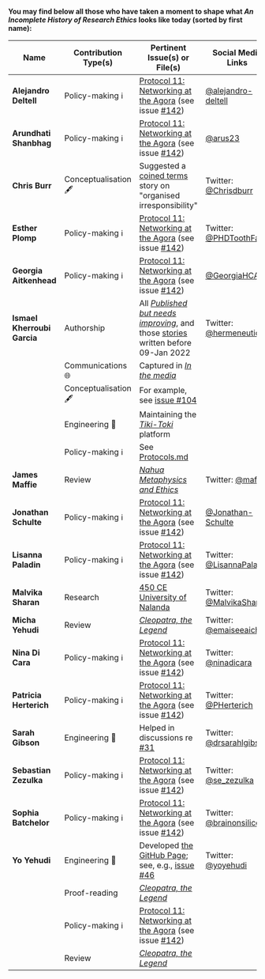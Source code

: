 **You may find below all those who have taken a moment to shape what _An Incomplete History of Research Ethics_ looks like today (sorted by first name):**

| Name | Contribution Type(s) | Pertinent Issue(s) or File(s) | Social Media Links |
| --- | --- | --- | --- |
| **Alejandro Deltell** | Policy-making ℹ️ | [Protocol 11: Networking at the Agora](https://github.com/Ismael-KG/An_Incomplete_History_of_Research_Ethics/blob/main/Protocols.md#Protocol-11-Networking-at-the-Agora) (see issue [#142](https://github.com/Ismael-KG/An_Incomplete_History_of_Research_Ethics/issues/142)) | [@alejandro-deltell](https://github.com/alejandro-deltell) |
| **Arundhati Shanbhag** | Policy-making ℹ️ | [Protocol 11: Networking at the Agora](https://github.com/Ismael-KG/An_Incomplete_History_of_Research_Ethics/blob/main/Protocols.md#Protocol-11-Networking-at-the-Agora) (see issue [#142](https://github.com/Ismael-KG/An_Incomplete_History_of_Research_Ethics/issues/142)) | [@arus23](https://github.com/arus23) |
| **Chris Burr** | Conceptualisation 🖋️ | Suggested a [coined terms](https://github.com/Ismael-KG/An_Incomplete_History_of_Research_Ethics/issues/3) story on "organised irresponsibility" | Twitter: [@Chrisdburr](https://twitter.com/chrisdburr) |
| **Esther Plomp** | Policy-making ℹ️ | [Protocol 11: Networking at the Agora](https://github.com/Ismael-KG/An_Incomplete_History_of_Research_Ethics/blob/main/Protocols.md#Protocol-11-Networking-at-the-Agora) (see issue [#142](https://github.com/Ismael-KG/An_Incomplete_History_of_Research_Ethics/issues/142)) | Twitter: [@PHDToothFairy](https://twitter.com/PhDtoothFAIRy) |
| **Georgia Aitkenhead** | Policy-making ℹ️ | [Protocol 11: Networking at the Agora](https://github.com/Ismael-KG/An_Incomplete_History_of_Research_Ethics/blob/main/Protocols.md#Protocol-11-Networking-at-the-Agora) (see issue [#142](https://github.com/Ismael-KG/An_Incomplete_History_of_Research_Ethics/issues/142)) | [@GeorgiaHCA](https://github.com/GeorgiaHCA) |
| **Ismael Kherroubi Garcia** | Authorship | All [_Published but needs improving_](https://github.com/Ismael-KG/An_Incomplete_History_of_Research_Ethics/tree/main/Published%20but%20needs%20improving), and those [stories](https://github.com/Ismael-KG/An_Incomplete_History_of_Research_Ethics/tree/main/Stories) written before 09-Jan 2022 | Twitter: [@hermeneuticist](https://twitter.com/hermeneuticist) |
| | Communications 🌐 | Captured in [_In the media_](https://github.com/Ismael-KG/An_Incomplete_History_of_Research_Ethics/tree/main/In%20the%20media) | |
| | Conceptualisation 🖋️ | For example, see [issue #104](https://github.com/Ismael-KG/An_Incomplete_History_of_Research_Ethics/issues/104) | |
| | Engineering 🧰 | Maintaining the [_Tiki-Toki_](https://www.tiki-toki.com/timeline/entry/1753034/A-History-of-Research-Ethics/) platform | |
| | Policy-making ℹ️ | See [Protocols.md](https://github.com/Ismael-KG/An_Incomplete_History_of_Research_Ethics/blob/main/Protocols.md) | |
| **James Maffie** | Review | [_Nahua Metaphysics and Ethics_](https://github.com/Ismael-KG/An_Incomplete_History_of_Research_Ethics/blob/main/Stories/CE%201200%20Nahua%20Metaphysics%20and%20Ethics.md) | Twitter: [@maffiej](https://twitter.com/maffiej) |
| **Jonathan Schulte** | Policy-making ℹ️ | [Protocol 11: Networking at the Agora](https://github.com/Ismael-KG/An_Incomplete_History_of_Research_Ethics/blob/main/Protocols.md#Protocol-11-Networking-at-the-Agora) (see issue [#142](https://github.com/Ismael-KG/An_Incomplete_History_of_Research_Ethics/issues/142)) | [@Jonathan-Schulte](https://github.com/Jonathan-Schulte) |
| **Lisanna Paladin** | Policy-making ℹ️ | [Protocol 11: Networking at the Agora](https://github.com/Ismael-KG/An_Incomplete_History_of_Research_Ethics/blob/main/Protocols.md#Protocol-11-Networking-at-the-Agora) (see issue [#142](https://github.com/Ismael-KG/An_Incomplete_History_of_Research_Ethics/issues/142)) | Twitter: [@LisannaPaladin](https://twitter.com/LisannaPaladin) |
| **Malvika Sharan** | Research | [450 CE University of Nalanda](https://github.com/Ismael-KG/An_Incomplete_History_of_Research_Ethics/issues/52) | Twitter: [@MalvikaSharan](https://twitter.com/MalvikaSharan) |
| **Micha Yehudi** | Review | [_Cleopatra, the Legend_](https://github.com/Ismael-KG/An_Incomplete_History_of_Research_Ethics/blob/main/Stories/BCE%200030%20Cleopatra%2C%20the%20Legend.md) | Twitter: [@emaiseeaichay](https://twitter.com/emaiseeaichay) |
| **Nina Di Cara** | Policy-making ℹ️ | [Protocol 11: Networking at the Agora](https://github.com/Ismael-KG/An_Incomplete_History_of_Research_Ethics/blob/main/Protocols.md#Protocol-11-Networking-at-the-Agora) (see issue [#142](https://github.com/Ismael-KG/An_Incomplete_History_of_Research_Ethics/issues/142))  | Twitter: [@ninadicara](https://twitter.com/ninadicara) |
| **Patricia Herterich** | Policy-making ℹ️ | [Protocol 11: Networking at the Agora](https://github.com/Ismael-KG/An_Incomplete_History_of_Research_Ethics/blob/main/Protocols.md#Protocol-11-Networking-at-the-Agora) (see issue [#142](https://github.com/Ismael-KG/An_Incomplete_History_of_Research_Ethics/issues/142)) | Twitter: [@PHerterich](https://twitter.com/PHerterich) |
| **Sarah Gibson** | Engineering 🧰 | Helped in discussions re [#31](https://github.com/Ismael-KG/An_Incomplete_History_of_Research_Ethics/issues/31) | Twitter: [@drsarahlgibson](https://twitter.com/drsarahlgibson) |
| **Sebastian Zezulka** | Policy-making ℹ️ | [Protocol 11: Networking at the Agora](https://github.com/Ismael-KG/An_Incomplete_History_of_Research_Ethics/blob/main/Protocols.md#Protocol-11-Networking-at-the-Agora) (see issue [#142](https://github.com/Ismael-KG/An_Incomplete_History_of_Research_Ethics/issues/142)) | Twitter: [@se_zezulka](https://twitter.com/se_zezulka) |
| **Sophia Batchelor** | Policy-making ℹ️ | [Protocol 11: Networking at the Agora](https://github.com/Ismael-KG/An_Incomplete_History_of_Research_Ethics/blob/main/Protocols.md#Protocol-11-Networking-at-the-Agora) (see issue [#142](https://github.com/Ismael-KG/An_Incomplete_History_of_Research_Ethics/issues/142)) | Twitter: [@brainonsilicon](https://twitter.com/brainonsilicon) |
| **Yo Yehudi** | Engineering 🧰 | Developed [the GitHub Page](https://ismael-kg.github.io/An_Incomplete_History_of_Research_Ethics/); see, e.g., [issue #46](https://github.com/Ismael-KG/An_Incomplete_History_of_Research_Ethics/pull/46) | Twitter: [@yoyehudi](https://twitter.com/yoyehudi) |
| | Proof-reading | [_Cleopatra, the Legend_](https://github.com/Ismael-KG/An_Incomplete_History_of_Research_Ethics/blob/main/Stories/BCE%200030%20Cleopatra%2C%20the%20Legend.md) | |
| | Policy-making ℹ️ | [Protocol 11: Networking at the Agora](https://github.com/Ismael-KG/An_Incomplete_History_of_Research_Ethics/blob/main/Protocols.md#Protocol-11-Networking-at-the-Agora) (see issue [#142](https://github.com/Ismael-KG/An_Incomplete_History_of_Research_Ethics/issues/142)) | |
| | Review | [_Cleopatra, the Legend_](https://github.com/Ismael-KG/An_Incomplete_History_of_Research_Ethics/blob/main/Stories/BCE%200030%20Cleopatra%2C%20the%20Legend.md) | |
